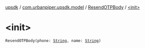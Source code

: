 [upsdk](../../index.md) / [com.urbanpiper.upsdk.model](../index.md) / [ResendOTPBody](index.md) / [&lt;init&gt;](./-init-.md)

# &lt;init&gt;

`ResendOTPBody(phone: `[`String`](https://kotlinlang.org/api/latest/jvm/stdlib/kotlin/-string/index.html)`, name: `[`String`](https://kotlinlang.org/api/latest/jvm/stdlib/kotlin/-string/index.html)`)`